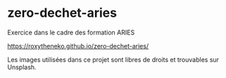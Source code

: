 # zero-dechet-aries
Exercice dans le cadre des formation ARIES

https://roxytheneko.github.io/zero-dechet-aries/

Les images utilisées dans ce projet sont libres de droits et trouvables sur Unsplash.

